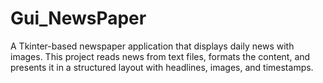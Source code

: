 # Gui_NewsPaper
A Tkinter-based newspaper application that displays daily news with images. This project reads news from text files, formats the content, and presents it in a structured layout with headlines, images, and timestamps.
